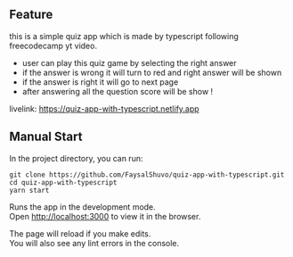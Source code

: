 ## Feature
this is a simple quiz app which is made by typescript following freecodecamp yt video.

- user can play this quiz game by selecting the right answer
- if the answer is wrong it will turn to red and right answer will be shown
- if the answer is right it will go to next page
- after answering all the question score will be show !

livelink: https://quiz-app-with-typescript.netlify.app

## Manual Start

In the project directory, you can run:

```
git clone https://github.com/FaysalShuvo/quiz-app-with-typescript.git
cd quiz-app-with-typescript
yarn start
```

Runs the app in the development mode.\
Open [http://localhost:3000](http://localhost:3000) to view it in the browser.

The page will reload if you make edits.\
You will also see any lint errors in the console.
